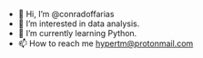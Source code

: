 - 👋 Hi, I’m @conradoffarias
- 👀 I’m interested in data analysis.
- 🌱 I’m currently learning Python.
- 📫 How to reach me hypertm@protonmail.com

<!---
conradoffarias/conradoffarias is a ✨ special ✨ repository because its `README.md` (this file) appears on your GitHub profile.
You can click the Preview link to take a look at your changes.
--->
